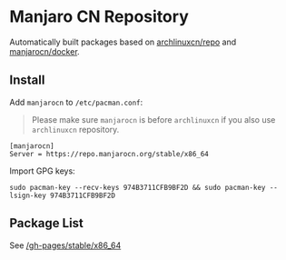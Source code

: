 # Manjaro CN Repository

Automatically built packages based on [archlinuxcn/repo](https://github.com/archlinuxcn/repo) and [manjarocn/docker](https://github.com/manjarocn/docker).

## Install

Add `manjarocn` to `/etc/pacman.conf`:

 > Please make sure `manjarocn` is before `archlinuxcn` if you also use `archlinuxcn` repository.

```
[manjarocn]
Server = https://repo.manjarocn.org/stable/x86_64
```

Import GPG keys:

```
sudo pacman-key --recv-keys 974B3711CFB9BF2D && sudo pacman-key --lsign-key 974B3711CFB9BF2D
```

## Package List

See [/gh-pages/stable/x86_64](https://github.com/manjarocn/repo/tree/gh-pages/stable/x86_64)

